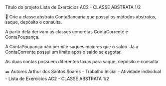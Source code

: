 Título do projeto Lista de Exercícios AC2 - CLASSE ABSTRATA 1/2

🚀 Crie a classe abstrata ContaBancaria que possui os métodos abstratos, saque, depósito e consulta.

A partir dela derivam as classes concretas ContaCorrente e ContaPoupança.

A ContaPoupança não permite saques maiores que o saldo. Já a ContaCorrente possui um limite após o saldo se esgotar.

As duas contas possuem diferentes taxas para saque, depósito e consulta.

✒️ Autores Arthur dos Santos Soares - Trabalho Inicial - Atividade individual - Lista de Exercícios AC2 - CLASSE ABSTRATA 1/2
